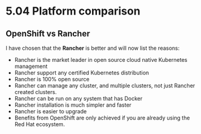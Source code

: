 # 5.04 Platform comparison

## OpenShift vs Rancher

I have chosen that the **Rancher** is better and will now list the reasons:
* Rancher is the market leader in open source cloud native Kubernetes management
* Rancher support any certified Kubernetes distribution
* Rancher is 100% open source
* Rancher can manage any cluster, and multiple clusters, not just Rancher created clusters.
* Rancher can be run on any system that has Docker
* Rancher installation is much simpler and faster
* Rancher is easier to upgrade
* Benefits from OpenShift are only achieved if you are already using the Red Hat ecosystem.